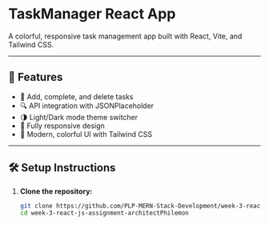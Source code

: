# TaskManager React App

A colorful, responsive task management app built with React, Vite, and Tailwind CSS.

---

## 🚀 Features

- 📝 Add, complete, and delete tasks
- 🔍 API integration with JSONPlaceholder
- 🌗 Light/Dark mode theme switcher
- 📱 Fully responsive design
- 🎨 Modern, colorful UI with Tailwind CSS

---

## 🛠️ Setup Instructions

1. **Clone the repository:**
   ```bash
   git clone https://github.com/PLP-MERN-Stack-Development/week-3-react-js-assignment-architectPhilemon.git
   cd week-3-react-js-assignment-architectPhilemon